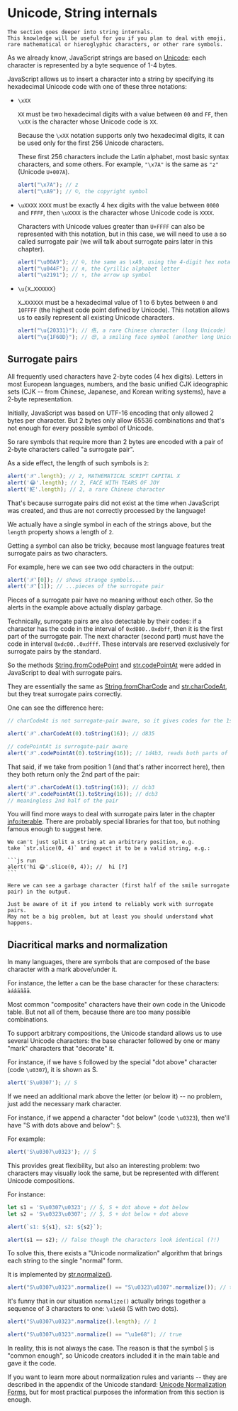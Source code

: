 
# Unicode, String internals

```warn header="Advanced knowledge"
The section goes deeper into string internals.
This knowledge will be useful for you if you plan to deal with emoji, rare mathematical or hieroglyphic characters, or other rare symbols.
```

As we already know, JavaScript strings are based on [Unicode](https://en.wikipedia.org/wiki/Unicode): each character is represented by a byte sequence of 1-4 bytes.

JavaScript allows us to insert a character into a string by specifying its hexadecimal Unicode code with one of these three notations:

- `\xXX`

    `XX` must be two hexadecimal digits with a value between `00` and `FF`, then `\xXX` is the character whose Unicode code is `XX`.

    Because the `\xXX` notation supports only two hexadecimal digits, it can be used only for the first 256 Unicode characters.

    These first 256 characters include the Latin alphabet, most basic syntax characters, and some others.
For example, `"\x7A"` is the same as `"z"` (Unicode `U+007A`).

    ```js run
    alert("\x7A"); // z
    alert("\xA9"); // ©, the copyright symbol
    ```

- `\uXXXX`
    `XXXX` must be exactly 4 hex digits with the value between `0000` and `FFFF`, then `\uXXXX` is the character whose Unicode code is `XXXX`.

    Characters with Unicode values greater than `U+FFFF` can also be represented with this notation, but in this case, we will need to use a so called surrogate pair (we will talk about surrogate pairs later in this chapter).

    ```js run
    alert("\u00A9"); // ©, the same as \xA9, using the 4-digit hex notation
    alert("\u044F"); // я, the Cyrillic alphabet letter
    alert("\u2191"); // ↑, the arrow up symbol
    ```

- `\u{X…XXXXXX}`

    `X…XXXXXX` must be a hexadecimal value of 1 to 6 bytes between `0` and `10FFFF` (the highest code point defined by Unicode).
This notation allows us to easily represent all existing Unicode characters.

    ```js run
    alert("\u{20331}"); // 佫, a rare Chinese character (long Unicode)
    alert("\u{1F60D}"); // 😍, a smiling face symbol (another long Unicode)
    ```

## Surrogate pairs

All frequently used characters have 2-byte codes (4 hex digits).
Letters in most European languages, numbers, and the basic unified CJK ideographic sets (CJK -- from Chinese, Japanese, and Korean writing systems), have a 2-byte representation.

Initially, JavaScript was based on UTF-16 encoding that only allowed 2 bytes per character.
But 2 bytes only allow 65536 combinations and that's not enough for every possible symbol of Unicode.

So rare symbols that require more than 2 bytes are encoded with a pair of 2-byte characters called "a surrogate pair".

As a side effect, the length of such symbols is `2`:

```js run
alert('𝒳'.length); // 2, MATHEMATICAL SCRIPT CAPITAL X
alert('😂'.length); // 2, FACE WITH TEARS OF JOY
alert('𩷶'.length); // 2, a rare Chinese character
```

That's because surrogate pairs did not exist at the time when JavaScript was created, and thus are not correctly processed by the language!

We actually have a single symbol in each of the strings above, but the `length` property shows a length of `2`.

Getting a symbol can also be tricky, because most language features treat surrogate pairs as two characters.

For example, here we can see two odd characters in the output:

```js run
alert('𝒳'[0]); // shows strange symbols...
alert('𝒳'[1]); // ...pieces of the surrogate pair
```

Pieces of a surrogate pair have no meaning without each other.
So the alerts in the example above actually display garbage.

Technically, surrogate pairs are also detectable by their codes: if a character has the code in the interval of `0xd800..0xdbff`, then it is the first part of the surrogate pair.
The next character (second part) must have the code in interval `0xdc00..0xdfff`.
These intervals are reserved exclusively for surrogate pairs by the standard.

So the methods [String.fromCodePoint](https://developer.mozilla.org/fr/docs/Web/JavaScript/Reference/Global_Objects/String/fromCodePoint) and [str.codePointAt](https://developer.mozilla.org/fr/docs/Web/JavaScript/Reference/Global_Objects/String/codePointAt) were added in JavaScript to deal with surrogate pairs.

They are essentially the same as [String.fromCharCode](mdn:js/String/fromCharCode) and [str.charCodeAt](mdn:js/String/charCodeAt), but they treat surrogate pairs correctly.

One can see the difference here:

```js run
// charCodeAt is not surrogate-pair aware, so it gives codes for the 1st part of 𝒳:

alert('𝒳'.charCodeAt(0).toString(16)); // d835

// codePointAt is surrogate-pair aware
alert('𝒳'.codePointAt(0).toString(16)); // 1d4b3, reads both parts of the surrogate pair
```

That said, if we take from position 1 (and that's rather incorrect here), then they both return only the 2nd part of the pair:

```js run
alert('𝒳'.charCodeAt(1).toString(16)); // dcb3
alert('𝒳'.codePointAt(1).toString(16)); // dcb3
// meaningless 2nd half of the pair
```

You will find more ways to deal with surrogate pairs later in the chapter <info:iterable>.
There are probably special libraries for that too, but nothing famous enough to suggest here.

````warn header="Takeaway: splitting strings at an arbitrary point is dangerous"
We can't just split a string at an arbitrary position, e.g.
take `str.slice(0, 4)` and expect it to be a valid string, e.g.:

```js run
alert('hi 😂'.slice(0, 4)); //  hi [?]
```

Here we can see a garbage character (first half of the smile surrogate pair) in the output.

Just be aware of it if you intend to reliably work with surrogate pairs.
May not be a big problem, but at least you should understand what happens.
````

## Diacritical marks and normalization

In many languages, there are symbols that are composed of the base character with a mark above/under it.

For instance, the letter `a` can be the base character for these characters: `àáâäãåā`.

Most common "composite" characters have their own code in the Unicode table.
But not all of them, because there are too many possible combinations.

To support arbitrary compositions, the Unicode standard allows us to use several Unicode characters: the base character followed by one or many "mark" characters that "decorate" it.

For instance, if we have `S` followed by the special "dot above" character (code `\u0307`), it is shown as Ṡ.

```js run
alert('S\u0307'); // Ṡ
```

If we need an additional mark above the letter (or below it) -- no problem, just add the necessary mark character.

For instance, if we append a character "dot below" (code `\u0323`), then we'll have "S with dots above and below": `Ṩ`.

For example:

```js run
alert('S\u0307\u0323'); // Ṩ
```

This provides great flexibility, but also an interesting problem: two characters may visually look the same, but be represented with different Unicode compositions.

For instance:

```js run
let s1 = 'S\u0307\u0323'; // Ṩ, S + dot above + dot below
let s2 = 'S\u0323\u0307'; // Ṩ, S + dot below + dot above

alert(`s1: ${s1}, s2: ${s2}`);

alert(s1 == s2); // false though the characters look identical (?!)
```

To solve this, there exists a "Unicode normalization" algorithm that brings each string to the single "normal" form.

It is implemented by [str.normalize()](mdn:js/String/normalize).

```js run
alert("S\u0307\u0323".normalize() == "S\u0323\u0307".normalize()); // true
```

It's funny that in our situation `normalize()` actually brings together a sequence of 3 characters to one: `\u1e68` (S with two dots).

```js run
alert("S\u0307\u0323".normalize().length); // 1

alert("S\u0307\u0323".normalize() == "\u1e68"); // true
```

In reality, this is not always the case.
The reason is that the symbol `Ṩ` is "common enough", so Unicode creators included it in the main table and gave it the code.

If you want to learn more about normalization rules and variants -- they are described in the appendix of the Unicode standard: [Unicode Normalization Forms](https://www.unicode.org/reports/tr15/), but for most practical purposes the information from this section is enough.
